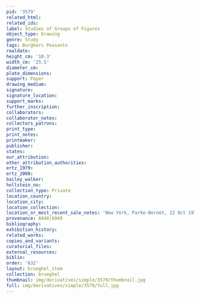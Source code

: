 ```yaml
---
pid: '3579'
related_html: 
related_ids: 
label: Studies of Groups of Figures
object_type: Drawing
genre: Study
tags: Burghers Peasants
realdate: 
height_cm: '10.3'
width_cm: '25.5'
diameter_cm: 
plate_dimensions: 
support: Paper
drawing_medium: 
signature: 
signature_location: 
support_marks: 
further_inscription: 
collaborators: 
collaborator_notes: 
collectors_patrons: 
print_type: 
print_notes: 
printmaker: 
publisher: 
states: 
our_attribution: 
other_attribution_authorities: 
ertz_1979: 
ertz_2008: 
bailey_walker: 
hollstein_no: 
collection_type: Private
location_country: 
location_city: 
location_collection: 
location_or_most_recent_sale_notes: 'New York, Parke-Bernet, 22 Oct 1970, lot #40'
provenance: 6048|6049
bibliography: 
exhibition_history: 
related_works: 
copies_and_variants: 
curatorial_files: 
external_resources: 
biblio: 
order: '632'
layout: brueghel_item
collection: brueghel
thumbnail: img/derivatives/simple/3579/thumbnail.jpg
full: img/derivatives/simple/3579/full.jpg
---
```

